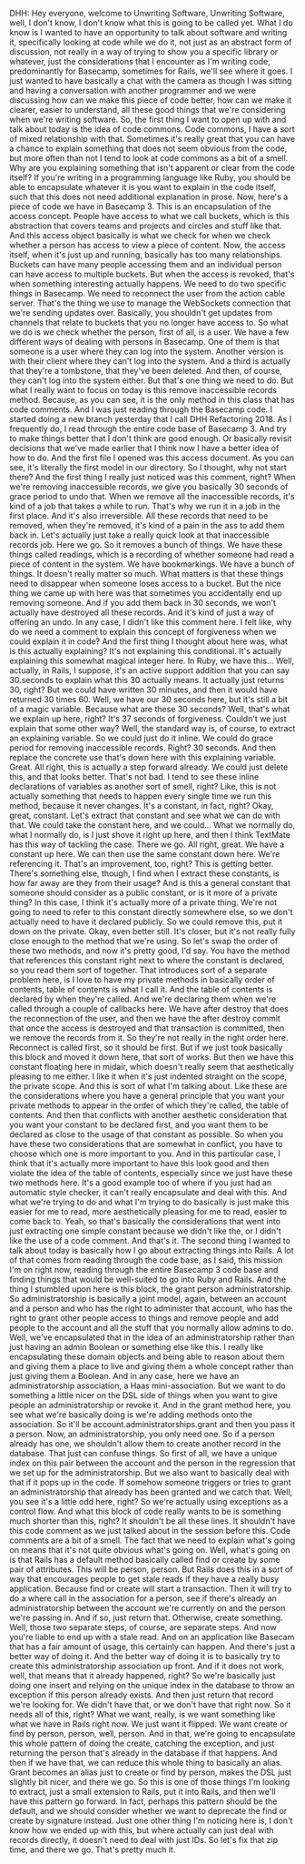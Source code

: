 DHH: Hey everyone, welcome to Unwriting Software, Unwriting Software, well, I don't know, I don't know what this is going to be called yet. What I do know is I wanted to have an opportunity to talk about software and writing it, specifically looking at code while we do it, not just as an abstract form of discussion, not really in a way of trying to show you a specific library or whatever, just the considerations that I encounter as I'm writing code, predominantly for Basecamp, sometimes for Rails, we'll see where it goes. I just wanted to have basically a chat with the camera as though I was sitting and having a conversation with another programmer and we were discussing how can we make this piece of code better, how can we make it clearer, easier to understand, all these good things that we're considering when we're writing software. So, the first thing I want to open up with and talk about today is the idea of code commons. Code commons, I have a sort of mixed relationship with that. Sometimes it's really great that you can have a chance to explain something that does not seem obvious from the code, but more often than not I tend to look at code commons as a bit of a smell. Why are you explaining something that isn't apparent or clear from the code itself? If you're writing in a programming language like Ruby, you should be able to encapsulate whatever it is you want to explain in the code itself, such that this does not need additional explanation in prose. Now, here's a piece of code we have in Basecamp 3. This is an encapsulation of the access concept. People have access to what we call buckets, which is this abstraction that covers teams and projects and circles and stuff like that. And this access object basically is what we check for when we check whether a person has access to view a piece of content. Now, the access itself, when it's just up and running, basically has too many relationships. Buckets can have many people accessing them and an individual person can have access to multiple buckets. But when the access is revoked, that's when something interesting actually happens. We need to do two specific things in Basecamp. We need to reconnect the user from the action cable server. That's the thing we use to manage the WebSockets connection that we're sending updates over. Basically, you shouldn't get updates from channels that relate to buckets that you no longer have access to. So what we do is we check whether the person, first of all, is a user. We have a few different ways of dealing with persons in Basecamp. One of them is that someone is a user where they can log into the system. Another version is with their client where they can't log into the system. And a third is actually that they're a tombstone, that they've been deleted. And then, of course, they can't log into the system either. But that's one thing we need to do. But what I really want to focus on today is this remove inaccessible records method. Because, as you can see, it is the only method in this class that has code comments. And I was just reading through the Basecamp code. I started doing a new branch yesterday that I call DHH Refactoring 2018. As I frequently do, I read through the entire code base of Basecamp 3. And try to make things better that I don't think are good enough. Or basically revisit decisions that we've made earlier that I think now I have a better idea of how to do. And the first file I opened was this access document. As you can see, it's literally the first model in our directory. So I thought, why not start there? And the first thing I really just noticed was this comment, right? When we're removing inaccessible records, we give you basically 30 seconds of grace period to undo that. When we remove all the inaccessible records, it's kind of a job that takes a while to run. That's why we run it in a job in the first place. And it's also irreversible. All these records that need to be removed, when they're removed, it's kind of a pain in the ass to add them back in. Let's actually just take a really quick look at that inaccessible records job. Here we go. So it removes a bunch of things. We have these things called readings, which is a recording of whether someone had read a piece of content in the system. We have bookmarkings. We have a bunch of things. It doesn't really matter so much. What matters is that these things need to disappear when someone loses access to a bucket. But the nice thing we came up with here was that sometimes you accidentally end up removing someone. And if you add them back in 30 seconds, we won't actually have destroyed all these records. And it's kind of just a way of offering an undo. In any case, I didn't like this comment here. I felt like, why do we need a comment to explain this concept of forgiveness when we could explain it in code? And the first thing I thought about here was, what is this actually explaining? It's not explaining this conditional. It's actually explaining this somewhat magical integer here. In Ruby, we have this... Well, actually, in Rails, I suppose, it's an active support addition that you can say 30.seconds to explain what this 30 actually means. It actually just returns 30, right? But we could have written 30 minutes, and then it would have returned 30 times 60. Well, we have our 30 seconds here, but it's still a bit of a magic variable. Because what are these 30 seconds? Well, that's what we explain up here, right? It's 37 seconds of forgiveness. Couldn't we just explain that some other way? Well, the standard way is, of course, to extract an explaining variable. So we could just do it inline. We could do grace period for removing inaccessible records. Right? 30 seconds. And then replace the concrete use that's down here with this explaining variable. Great. All right, this is actually a step forward already. We could just delete this, and that looks better. That's not bad. I tend to see these inline declarations of variables as another sort of smell, right? Like, this is not actually something that needs to happen every single time we run this method, because it never changes. It's a constant, in fact, right? Okay, great, constant. Let's extract that constant and see what we can do with that. We could take the constant here, and we could... What we normally do, what I normally do, is I just shove it right up here, and then I think TextMate has this way of tackling the case. There we go. All right, great. We have a constant up here. We can then use the same constant down here. We're referencing it. That's an improvement, too, right? This is getting better. There's something else, though, I find when I extract these constants, is how far away are they from their usage? And is this a general constant that someone should consider as a public constant, or is it more of a private thing? In this case, I think it's actually more of a private thing. We're not going to need to refer to this constant directly somewhere else, so we don't actually need to have it declared publicly. So we could remove this, put it down on the private. Okay, even better still. It's closer, but it's not really fully close enough to the method that we're using. So let's swap the order of these two methods, and now it's pretty good, I'd say. You have the method that references this constant right next to where the constant is declared, so you read them sort of together. That introduces sort of a separate problem here, is I love to have my private methods in basically order of contents, table of contents is what I call it. And the table of contents is declared by when they're called. And we're declaring them when we're called through a couple of callbacks here. We have after destroy that does the reconnection of the user, and then we have the after destroy commit that once the access is destroyed and that transaction is committed, then we remove the records from it. So they're not really in the right order here. Reconnect is called first, so it should be first. But if we just took basically this block and moved it down here, that sort of works. But then we have this constant floating here in midair, which doesn't really seem that aesthetically pleasing to me either. I like it when it's just indented straight on the scope, the private scope. And this is sort of what I'm talking about. Like these are the considerations where you have a general principle that you want your private methods to appear in the order of which they're called, the table of contents. And then that conflicts with another aesthetic consideration that you want your constant to be declared first, and you want them to be declared as close to the usage of that constant as possible. So when you have these two considerations that are somewhat in conflict, you have to choose which one is more important to you. And in this particular case, I think that it's actually more important to have this look good and then violate the idea of the table of contents, especially since we just have these two methods here. It's a good example too of where if you just had an automatic style checker, it can't really encapsulate and deal with this. And what we're trying to do and what I'm trying to do basically is just make this easier for me to read, more aesthetically pleasing for me to read, easier to come back to. Yeah, so that's basically the considerations that went into just extracting one simple constant because we didn't like the, or I didn't like the use of a code comment. And that's it. The second thing I wanted to talk about today is basically how I go about extracting things into Rails. A lot of that comes from reading through the code base, as I said, this mission I'm on right now, reading through the entire Basecamp 3 code base and finding things that would be well-suited to go into Ruby and Rails. And the thing I stumbled upon here is this block, the grant person administratorship. So administratorship is basically a joint model, again, between an account and a person and who has the right to administer that account, who has the right to grant other people access to things and remove people and add people to the account and all the stuff that you normally allow admins to do. Well, we've encapsulated that in the idea of an administratorship rather than just having an admin Boolean or something else like this. I really like encapsulating these domain objects and being able to reason about them and giving them a place to live and giving them a whole concept rather than just giving them a Boolean. And in any case, here we have an administratorship association, a Haas mini-association. But we want to do something a little nicer on the DSL side of things when you want to give people an administratorship or revoke it. And in the grant method here, you see what we're basically doing is we're adding methods onto the association. So it'll be account.administratorships.grant and then you pass it a person. Now, an administratorship, you only need one. So if a person already has one, we shouldn't allow them to create another record in the database. That just can confuse things. So first of all, we have a unique index on this pair between the account and the person in the regression that we set up for the administratorship. But we also want to basically deal with that if it pops up in the code. If somehow someone triggers or tries to grant an administratorship that already has been granted and we catch that. Well, you see it's a little odd here, right? So we're actually using exceptions as a control flow. And what this block of code really wants to be is something much shorter than this, right? It shouldn't be all these lines. It shouldn't have this code comment as we just talked about in the session before this. Code comments are a bit of a smell. The fact that we need to explain what's going on means that it's not quite obvious what's going on. Well, what's going on is that Rails has a default method basically called find or create by some pair of attributes. This will be person, person. But Rails does this in a sort of way that encourages people to get stale reads if they have a really busy application. Because find or create will start a transaction. Then it will try to do a where call in the association for a person, see if there's already an administratorship between the account we're currently on and the person we're passing in. And if so, just return that. Otherwise, create something. Well, those two separate steps, of course, are separate steps. And now you're liable to end up with a stale read. And on an application like Basecam that has a fair amount of usage, this certainly can happen. And there's just a better way of doing it. And the better way of doing it is to basically try to create this administratorship association up front. And if it does not work, well, that means that it already happened, right? So we're basically just doing one insert and relying on the unique index in the database to throw an exception if this person already exists. And then just return that record we're looking for. We didn't have that, or we don't have that right now. So it needs all of this, right? What we want, really, is we want something like what we have in Rails right now. We just want it flipped. We want create or find by person, person, well, person. And in that, we're going to encapsulate this whole pattern of doing the create, catching the exception, and just returning the person that's already in the database if that happens. And then if we have that, we can reduce this whole thing to basically an alias. Grant becomes an alias just to create or find by person, makes the DSL just slightly bit nicer, and there we go. So this is one of those things I'm looking to extract, just a small extension to Rails, put it into Rails, and then we'll have this pattern go forward. In fact, perhaps this pattern should be the default, and we should consider whether we want to deprecate the find or create by signature instead. Just one other thing I'm noticing here is, I don't know how we ended up with this, but where actually can just deal with records directly, it doesn't need to deal with just IDs. So let's fix that zip time, and there we go. That's pretty much it.
